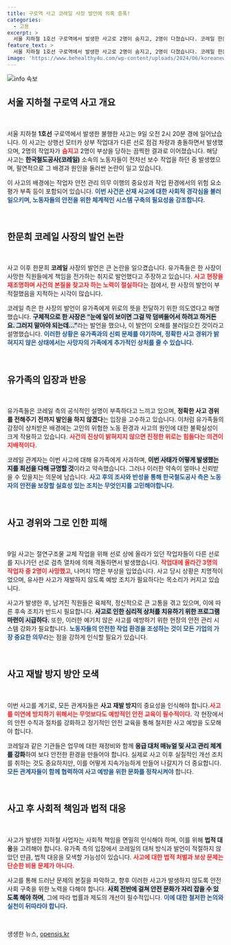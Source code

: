 ```yaml
---
title: 구로역 사고 코레일 사장 발언에 의혹 증폭!
categories:
  - 고용
excerpt: >
  서울 지하철 1호선 구로역에서 발생한 사고로 2명이 숨지고, 2명이 다쳤습니다. 코레일 한문희 사장의 발언이 논란을 일으키며 유가족과의 갈등이 이어지고 있습니다. 사건의 진상이 밝혀질 때까지 유가족은 발인을 미루기로 결정했습니다. 클릭해 자세한 소식을 확인해보세요!
feature_text: >
  서울 지하철 1호선 구로역에서 발생한 사고로 2명이 숨지고, 2명이 다쳤습니다. 코레일 한문희 사장의 발언이 논란을 일으키며 유가족과의 갈등이 이어지고 있습니다. 사건의 진상이 밝혀질 때까지 유가족은 발인을 미루기로 결정했습니다. 클릭해 자세한 소식을 확인해보세요!
image: 'https://www.behealthy4u.com/wp-content/uploads/2024/06/koreanews.jpg'
---
```


<p><img src="https://www.behealthy4u.com/wp-content/uploads/2024/06/koreanews.jpg" alt="info 속보" /></p>

<h2 data-ke-size="size26">서울 지하철 구로역 사고 개요</h2>

<p data-ke-size="size16">&nbsp;</p>

<p>서울 지하철 <b>1호선</b> 구로역에서 발생한 불행한 사고는 9일 오전 2시 20분 경에 일어났습니다. 이 사고는 상행선 모터카 상부 작업대가 다른 선로 점검 차량과 충돌하면서 발생했으며, 2명의 작업자가 <b><span style="color: #ee2323;">숨지고</span></b> 2명이 부상을 당하는 끔찍한 결과로 이어졌습니다. 해당 사고는 <b><span style="background-color: #21538527;">한국철도공사(코레일)</span></b> 소속의 노동자들이 전차선 보수 작업을 하던 중 발생했으며, 필연적으로 그 배경과 원인을 둘러싼 논란이 일고 있습니다. </p>

<p>이 사고의 배경에는 작업자 안전 관리 의무 이행의 중요성과 작업 환경에서의 위험 요소 평가 부족 등이 포함되어 있습니다. <b><span style="color: #1a5490;">이번 사건은 산재 사고에 대한 사회적 경각심을 불러일으키며, 노동자들의 안전을 위한 체계적인 시스템 구축의 필요성을 강조합니다.</span></b> </p>

<p data-ke-size="size16">&nbsp;</p>

<h2 data-ke-size="size26">한문희 코레일 사장의 발언 논란</h2>

<p data-ke-size="size16">&nbsp;</p>

<p>사고 이후 한문희 <b>코레일</b> 사장의 발언은 큰 논란을 일으켰습니다. 유가족들은 한 사장이 사망한 직원들에게 책임을 전가하는 취지로 발언했다고 주장하고 있습니다. <b><span style="color: #ee2323;">사고 현장을 재조명하며 사건의 본질을 찾고자 하는 노력이 절실하다</span></b>는 점에서, 한 사장의 발언이 부적절했음을 지적하는 시각이 많습니다.   </p>

<p>코레일 측은 한 사장의 발언이 유가족에게 위로의 뜻을 전달하기 위한 의도였다고 해명했습니다. <b><span style="background-color: #21538527;">구체적으로 한 사장은 “눈에 일이 보이면 그걸 막 덤벼들어서 하려고 하거든요. 그러지 말아야 되는데…”</span></b>라는 발언을 했으나, 이 발언이 오해를 불러일으킨 것이라고 설명했습니다. <b><span style="color: #1a5490;">이러한 상황은 유가족과의 신뢰 문제를 야기하며, 정확한 사고 경위가 밝혀지지 않은 상태에서는 사망자의 가족에게 추가적인 상처를 줄 수 있습니다.</span></b></p>

<p data-ke-size="size16">&nbsp;</p>

<h2 data-ke-size="size26">유가족의 입장과 반응</h2>

<p data-ke-size="size16">&nbsp;</p>

<p>유가족들은 코레일 측의 공식적인 설명이 부족하다고 느끼고 있으며, <b>정확한 사고 경위를 전해주기 전까지 발인을 하지 않겠다</b>는 입장을 고수하고 있습니다. 이처럼 유가족들의 감정이 상처받은 배경에는 고인의 위험한 노동 환경과 사고의 원인에 대한 불확실성이 크게 작용하고 있습니다. <b><span style="color: #ee2323;">사건의 진상이 밝혀지지 않으면 진정한 위로는 힘들다는 의견이 지배적이다.</span></b></p>

<p>코레일 관계자는 이번 사고에 대해 유가족에게 사과하며, <b><span style="background-color: #21538527;">이번 사태가 어떻게 발생했는지를 최선을 다해 규명할 것</span></b>이라고 약속했습니다. 그러나 이러한 약속이 얼마나 신뢰받을 수 있을지는 의문에 남습니다. <b><span style="color: #1a5490;">사고 후의 조사와 반성을 통해 한국철도공사 측은 노동자의 안전을 보장할 실효성 있는 조치는 무엇인지를 고민해야합니다.</span></b></p>

<p data-ke-size="size16">&nbsp;</p>

<h2 data-ke-size="size26">사고 경위와 그로 인한 피해</h2>

<p data-ke-size="size16">&nbsp;</p>

<p>9일 사고는 절연구조물 교체 작업을 위해 선로 상에 올라가 있던 작업자들이 다른 선로를 지나가던 선로 검측 열차에 의해 격돌하면서 발생했습니다. <b><span style="color: #ee2323;">작업대에 올라간 3명의 작업자 중 2명이 사망했고</span></b>, 나머지 1명은 부상을 입었습니다. 사고 당시 상황은 치명적이었으며, 유사한 사고가 재발하지 않도록 예방 조치가 필요하다는 목소리가 커지고 있습니다. </p>

<p>사고가 발생한 후, 남겨진 직원들은 육체적, 정신적으로 큰 고통을 겪고 있으며, 이에 따른 후속 조치가 반드시 필요합니다. <b><span style="background-color: #21538527;">사고로 인한 심리적 상처를 치유하기 위한 프로그램 마련이 시급하다.</span></b> 또한, 이러한 예기치 않은 사고를 예방하기 위한 현장의 안전 관리 시스템 강화가 필요합니다. <b><span style="color: #1a5490;">노동자들의 안전한 작업 환경을 조성하는 것이 모든 기업의 가장 중요한 의무</span></b>라는 점을 강하게 인식할 필요가 있습니다.</p>

<p data-ke-size="size16">&nbsp;</p>

<h2 data-ke-size="size26">사고 재발 방지 방안 모색</h2>

<p data-ke-size="size16">&nbsp;</p>

<p>이번 사고를 계기로, 모든 관계자들은 <b>사고 재발 방지</b>의 중요성을 인식해야 합니다.<b><span style="color: #ee2323;">사고를 미연에 방지하기 위해서는 무엇보다도 예방적인 안전 교육이 필수적이다.</span></b> 각 현장에서의 안전 수칙과 절차를 강화하고 정기적인 안전 교육을 통해 철저한 사고 예방을 도모해야 합니다. </p>

<p>코레일과 같은 기관들은 업무에 대한 재정비와 함께 <b><span style="background-color: #21538527;">응급 대처 매뉴얼 및 사고 관리 체계를 강화</span></b>하여 보다 안전한 환경을 만들어야 합니다. 실제로 사고 이후 실질적인 개선 조치를 취하는 것도 중요하지만, 이를 어떻게 지속가능하게 만들어 나갈지가 더 중요합니다. <b><span style="color: #1a5490;">모든 관계자들이 함께 협력하여 사고 예방을 위한 문화를 정착시켜야</span></b> 합니다.</p>

<p data-ke-size="size16">&nbsp;</p>

<h2 data-ke-size="size26">사고 후 사회적 책임과 법적 대응</h2>

<p data-ke-size="size16">&nbsp;</p>

<p>사고가 발생한 지하철 사업자는 사회적 책임을 면밀히 인식해야 하며, 이를 위해 <b>법적 대응</b>을 고려해야 합니다. 유가족 측의 입장에서 코레일의 대처 방식과 발언이 적절하지 않았던 만큼, 법적 대응을 모색할 가능성이 있습니다. <b><span style="color: #ee2323;">사고에 대한 법적 처벌과 보상 문제는 단순한 비용 문제가 아니다.</span></b></p>

<p>사고를 통해 드러난 문제의 본질을 파악하고, 향후 이러한 사고가 발생하지 않도록 안전 사회 구축을 위한 노력을 다해야 합니다. <b><span style="background-color: #21538527;">사회 전반에 걸쳐 안전 문화가 자리 잡을 수 있도록 해야 하며</span></b>, 그에 따라 법률과 제도의 개선이 필수적입니다. <b><span style="color: #1a5490;">이에 대한 철저한 논의와 실천이 뒤따라야 합니다.</span></b></p>

<p data-ke-size="size16">&nbsp;</p>
생생한 뉴스, <a href="https://opensis.kr" rel="dofollow">opensis.kr</a>


